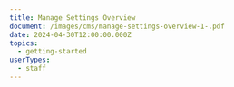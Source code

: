 ```yaml
---
title: Manage Settings Overview
document: /images/cms/manage-settings-overview-1-.pdf
date: 2024-04-30T12:00:00.000Z
topics:
  - getting-started
userTypes:
  - staff
---
```

